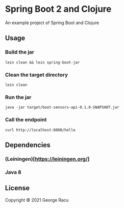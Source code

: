 # Spring Boot 2 and Clojure

An example project of Spring Boot and Clojure

## Usage

### Build the jar

`lein clean && lein spring-boot-jar`

### Clean the target directory

`lein clean`

### Run the jar

`java -jar target/boot-sensors-api-0.1.0-SNAPSHOT.jar`

### Call the endpoint

`curl http://localhost:8080/hello`

## Dependencies

### (Leiningen)[https://leiningen.org/]

### Java 8

## License

Copyright © 2021 George Racu
